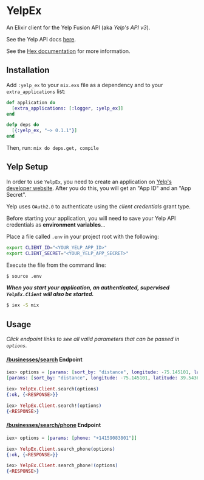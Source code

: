 # YelpEx

An Elixir client for the Yelp Fusion API (aka *Yelp's API v3*).

See the Yelp API docs
[here](https://www.yelp.com/developers/documentation/v3/).

See the [Hex documentation](https://hex.pm/packages/yelp_ex)
for more information.


## Installation

Add `:yelp_ex` to your `mix.exs` file as a dependency and to
your `extra_applications` list:

```elixir
def application do
  [extra_applications: [:logger, :yelp_ex]]
end

defp deps do
  [{:yelp_ex, "~> 0.1.1"}]
end
```

Then, run: `mix do deps.get, compile`


## Yelp Setup

In order to use `YelpEx`, you need to create an application on
[Yelp's developer website](https://www.yelp.com/developers/v3/manage_app).
After you do this, you will get an "App ID" and an "App Secret".

Yelp uses `OAuth2.0` to authenticate using the *client credentials*
grant type.

Before starting your application, you will need to save your
Yelp API credentials as **environment variables**...

Place a file called `.env` in your project root with the
following:

```bash
export CLIENT_ID="<YOUR_YELP_APP_ID>"
export CLIENT_SECRET="<YOUR_YELP_APP_SECRET>"
```

Execute the file from the command line:

```bash
$ source .env
```

_**When you start your application, an authenticated, supervised
`YelpEx.Client` will also be started.**_

```bash
$ iex -S mix
```


## Usage
_Click endpoint links to see all valid parameters that can be
passed in `options`._

#### [/businesses/search](https://www.yelp.com/developers/documentation/v3/business_search) Endpoint

```elixir
iex> options = [params: [sort_by: "distance", longitude: -75.145101, latitude: 39.54364]]
[params: [sort_by: "distance", longitude: -75.145101, latitude: 39.54364]]

iex> YelpEx.Client.search(options)
{:ok, {<RESPONSE>}}

iex> YelpEx.Client.search!(options)
{<RESPONSE>}
```

#### [/businesses/search/phone](https://www.yelp.com/developers/documentation/v3/business_search_phone) Endpoint

```elixir
iex> options = [params: [phone: "+14159083801"]]

iex> YelpEx.Client.search_phone(options)
{:ok, {<RESPONSE>}}

iex> YelpEx.Client.search_phone!(options)
{<RESPONSE>}
```

